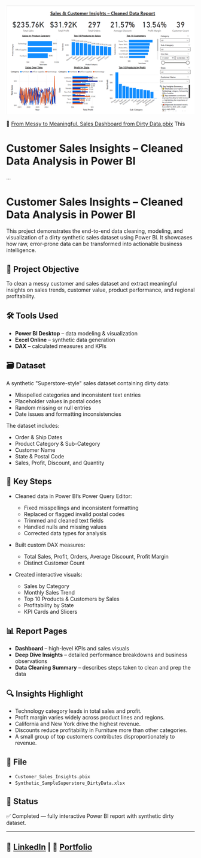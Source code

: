 ![Dashboard Preview](Preview%20From%20Messy%20to%20Meaningful%20Business%20Insights%20.png)

📄 [From Messy to Meaningful. Sales Dashboard from Dirty Data.pbix](From%20Messy%20to%20Meaningful.%20Sales%20Dashboard%20from%20Dirty%20Data.pbix)
This 

# Customer Sales Insights – Cleaned Data Analysis in Power BI
...
# Customer Sales Insights – Cleaned Data Analysis in Power BI

This project demonstrates the end-to-end data cleaning, modeling, and visualization of a dirty synthetic sales dataset using Power BI. It showcases how raw, error-prone data can be transformed into actionable business intelligence.

## 🧹 Project Objective

To clean a messy customer and sales dataset and extract meaningful insights on sales trends, customer value, product performance, and regional profitability.

## 🛠 Tools Used

- **Power BI Desktop** – data modeling & visualization
- **Excel Online** – synthetic data generation
- **DAX** – calculated measures and KPIs

## 🗃️ Dataset

A synthetic "Superstore-style" sales dataset containing dirty data:
- Misspelled categories and inconsistent text entries
- Placeholder values in postal codes
- Random missing or null entries
- Date issues and formatting inconsistencies

The dataset includes:
- Order & Ship Dates
- Product Category & Sub-Category
- Customer Name
- State & Postal Code
- Sales, Profit, Discount, and Quantity

## 🔧 Key Steps

- Cleaned data in Power BI’s Power Query Editor:
  - Fixed misspellings and inconsistent formatting
  - Replaced or flagged invalid postal codes
  - Trimmed and cleaned text fields
  - Handled nulls and missing values
  - Corrected data types for analysis

- Built custom DAX measures:
  - Total Sales, Profit, Orders, Average Discount, Profit Margin
  - Distinct Customer Count

- Created interactive visuals:
  - Sales by Category
  - Monthly Sales Trend
  - Top 10 Products & Customers by Sales
  - Profitability by State
  - KPI Cards and Slicers

## 📊 Report Pages

- **Dashboard** – high-level KPIs and sales visuals
- **Deep Dive Insights** – detailed performance breakdowns and business observations
- **Data Cleaning Summary** – describes steps taken to clean and prep the data

## 🔍 Insights Highlight

- Technology category leads in total sales and profit.
- Profit margin varies widely across product lines and regions.
- California and New York drive the highest revenue.
- Discounts reduce profitability in Furniture more than other categories.
- A small group of top customers contributes disproportionately to revenue.

## 📁 File

- `Customer_Sales_Insights.pbix`
- `Synthetic_SampleSuperstore_DirtyData.xlsx`

## 📌 Status

✅ Completed — fully interactive Power BI report with synthetic dirty dataset.

---
📎 [LinkedIn](https://www.linkedin.com/in/morgan-johnson-8218b2177/) | 📂 [Portfolio](https://data-analysis-by-morgan.super.site/)
---
